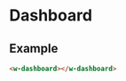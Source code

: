 # Dashboard



## Example

```html
<w-dashboard></w-dashboard>
```

<run-code href="/html/dashboard.html" />
